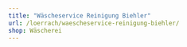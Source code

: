 ```yaml
---
title: "Wäscheservice Reinigung Biehler"
url: /loerrach/waescheservice-reinigung-biehler/
shop: Wäscherei
---
```

